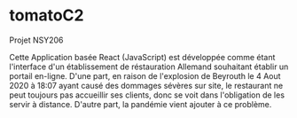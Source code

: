 # tomatoC2
Projet NSY206


Cette Application basée React (JavaScript) est développée comme étant l'interface d'un établissement de réstauration Allemand souhaitant établir un portail en-ligne.
D'une part, en raison de l'explosion de Beyrouth le 4 Aout 2020 à 18:07 ayant causé des dommages sévères sur site, le restaurant ne peut toujours pas accueillir ses clients,
donc se voit dans l'obligation de les servir à distance.
D'autre part, la pandémie vient ajouter à ce problème.
